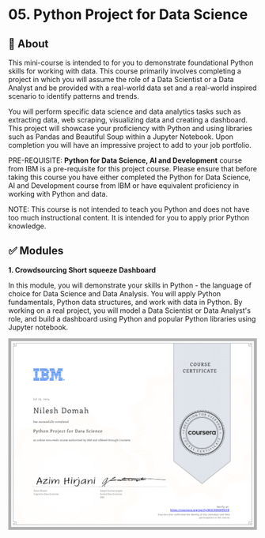# 05. Python Project for Data Science
## 📌 About
This mini-course is intended to for you to demonstrate foundational Python skills for working with data. This course primarily involves completing a project in which you will assume the role of a Data Scientist or a Data Analyst and be provided with a real-world data set and a real-world inspired scenario to identify patterns and trends. 

You will perform specific data science and data analytics tasks such as extracting data, web scraping, visualizing data and creating a dashboard. This project will showcase your proficiency with Python and using libraries such as Pandas and Beautiful Soup within a Jupyter Notebook. Upon completion you will have an impressive project to add to your job portfolio.   

PRE-REQUISITE: **Python for Data Science, AI and Development** course from IBM is a pre-requisite for this project course. Please ensure that before taking this course you have either completed the Python for Data Science, AI and Development course from IBM or have equivalent proficiency in working with Python and data.  

NOTE: This course is not intended to teach you Python and does not have too much instructional content. It is intended for you to apply prior Python knowledge.
## ✅ Modules
**1. Crowdsourcing Short squeeze Dashboard**

In this module, you will demonstrate your skills in Python - the language of choice for Data Science and Data Analysis. You will apply Python fundamentals, Python data structures, and work with data in Python. By working on a real project, you will model a Data Scientist or Data Analyst's role, and build a dashboard using Python and popular Python libraries using Jupyter notebook.

![Cert](https://github.com/ndomah/IBM-Data-Analyst-Professional-Certificate/blob/main/05.%20Python%20Project%20for%20Data%20Science/Python%20Project%20for%20Data%20Science%20Certificate-1.png)
